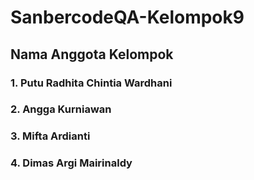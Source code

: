 # SanbercodeQA-Kelompok9

## Nama Anggota Kelompok
### 1. Putu Radhita Chintia Wardhani
### 2. Angga Kurniawan
### 3. Mifta Ardianti
### 4. Dimas Argi Mairinaldy


